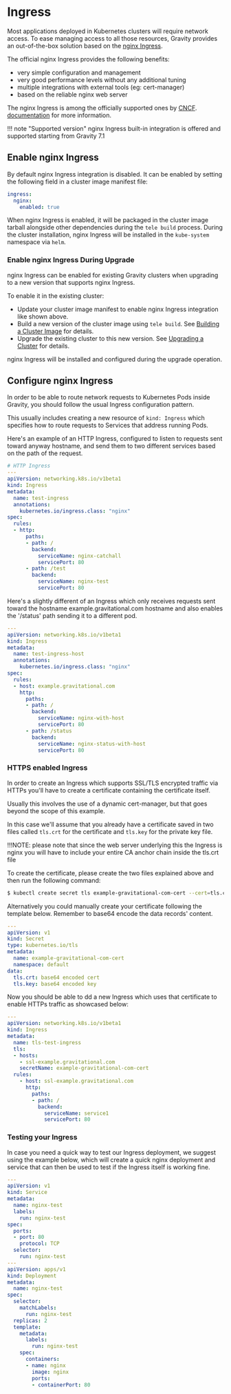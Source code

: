 # Ingress

Most applications deployed in Kubernetes clusters will require network access.
To ease managing access to all those resources, Gravity provides an 
out-of-the-box solution based on the [nginx Ingress](https://github.com/kubernetes/ingress-nginx).

The official nginx Ingress provides the following benefits:

* very simple configuration and management
* very good performance levels without any additional tuning
* multiple integrations with external tools (eg: cert-manager)
* based on the reliable nginx web server

The nginx Ingress is among the officially supported ones by [CNCF](https://www.cncf.io/).
[documentation](https://kubernetes.github.io/ingress-nginx/) for more 
information.

!!! note "Supported version"
    nginx Ingress built-in integration is offered and supported starting from 
    Gravity 7.1

## Enable nginx Ingress

By default nginx Ingress integration is disabled. It can be enabled by setting 
the following field in a cluster image manifest file:

```yaml
ingress:
  nginx:
    enabled: true
```

When nginx Ingress is enabled, it will be packaged in the cluster image tarball
alongside other dependencies during the `tele build` process. During the
cluster installation, nginx Ingress will be installed in the `kube-system` 
namespace via `helm`.

### Enable nginx Ingress During Upgrade

nginx Ingress can be enabled for existing Gravity clusters when upgrading to a 
new version that supports nginx Ingress.

To enable it in the existing cluster:

* Update your cluster image manifest to enable nginx Ingress integration like shown above.
* Build a new version of the cluster image using `tele build`. See [Building a Cluster Image](pack.md#building-a-cluster-image) for details.
* Upgrade the existing cluster to this new version. See [Upgrading a Cluster](cluster.md#updating-a-cluster) for details.

nginx Ingress will be installed and configured during the upgrade operation.

## Configure nginx Ingress

In order to be able to route network requests to Kubernetes Pods inside Gravity,
you should follow the usual Ingress configuration pattern.

This usually includes creating a new resource of `kind: Ingress` which specifies
how to route requests to Services that address running Pods.

Here's an example of an HTTP Ingress, configured to listen to requests sent
toward anyway hostname, and send them to two different services based on the
path of the request.

```yaml
# HTTP Ingress
---
apiVersion: networking.k8s.io/v1beta1
kind: Ingress
metadata:
  name: test-ingress
  annotations:
    kubernetes.io/ingress.class: "nginx"
spec:
  rules:
  - http:
      paths:
      - path: /
        backend:
          serviceName: nginx-catchall
          servicePort: 80
      - path: /test
        backend:
          serviceName: nginx-test
          servicePort: 80
```

Here's a slightly different of an Ingress which only receives requests sent 
toward the hostname example.gravitational.com hostname and also enables the
'/status' path sending it to a different pod.

```yaml
---
apiVersion: networking.k8s.io/v1beta1
kind: Ingress
metadata:
  name: test-ingress-host
  annotations:
    kubernetes.io/ingress.class: "nginx"
spec:
  rules:
  - host: example.gravitational.com
    http:
      paths:
      - path: /
        backend:
          serviceName: nginx-with-host
          servicePort: 80
      - path: /status
        backend:
          serviceName: nginx-status-with-host
          servicePort: 80
```


### HTTPS enabled Ingress

In order to create an Ingress which supports SSL/TLS encrypted traffic via HTTPs
you'll have to create a certificate containing the certificate itself.

Usually this involves the use of a dynamic cert-manager, but that goes beyond
the scope of this example.

In this case we'll assume that you already have a certificate saved in two files
called `tls.crt` for the certificate and `tls.key` for the private key file.

!!!NOTE: please note that since the web server underlying this the Ingress is
nginx you will have to include your entire CA anchor chain inside the tls.crt file

To create the certificate, please create the two files explained above and then
run the following command:

```bash
$ kubectl create secret tls example-gravitational-com-cert --cert=tls.crt --key=tls.key
```

Alternatively you could manually create your certificate following the template
below. Remember to base64 encode the data records' content.

```yaml
---
apiVersion: v1
kind: Secret
type: kubernetes.io/tls
metadata:
  name: example-gravitational-com-cert 
  namespace: default
data:
  tls.crt: base64 encoded cert
  tls.key: base64 encoded key
```

Now you should be able to dd a new Ingress which uses that certificate to enable
HTTPs traffic as showcased below:

```yaml
---
apiVersion: networking.k8s.io/v1beta1
kind: Ingress
metadata:
  name: tls-test-ingress
  tls:
  - hosts:
    - ssl-example.gravitational.com
    secretName: example-gravitational-com-cert
  rules:
    - host: ssl-example.gravitational.com
      http:
        paths:
        - path: /
          backend:
            serviceName: service1
            servicePort: 80
```

### Testing your Ingress

In case you need a quick way to test our Ingress deployment, we suggest using
the example below, which will create a quick nginx deployment and service that
can then be used to test if the Ingress itself is working fine.

```yaml
---
apiVersion: v1
kind: Service
metadata:
  name: nginx-test
  labels:
    run: nginx-test
spec:
  ports:
  - port: 80
    protocol: TCP
  selector:
    run: nginx-test
---
apiVersion: apps/v1
kind: Deployment
metadata:
  name: nginx-test
spec:
  selector:
    matchLabels:
      run: nginx-test
  replicas: 2
  template:
    metadata:
      labels:
        run: nginx-test
    spec:
      containers:
      - name: nginx
        image: nginx
        ports:
        - containerPort: 80
```